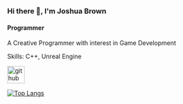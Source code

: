 ### Hi there 👋, I'm Joshua Brown
#### Programmer 
A Creative Programmer with interest in Game Development

Skills: C++, Unreal Engine



[<img src='https://cdn.jsdelivr.net/npm/simple-icons@3.0.1/icons/github.svg' alt='github' height='40'>](https://github.com/Jlbrown8708)  

[![Top Langs](https://github-readme-stats.vercel.app/api/top-langs/?username=Jlbrown8708)](https://github.com/anuraghazra/github-readme-stats)

